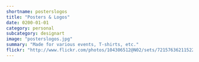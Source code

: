```yaml
---
shortname: posterslogos
title: "Posters & Logos"
date: 0200-01-01
category: personal
subcategory: designart
image: "posterslogos.jpg"
summary: "Made for various events, T-shirts, etc."
flickr: "http://www.flickr.com/photos/104306512@N02/sets/72157636211522085/"
---
```


